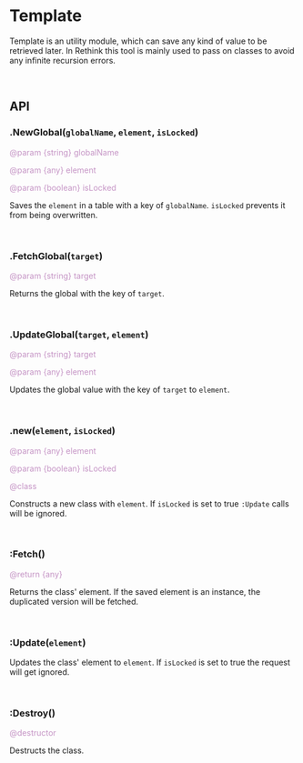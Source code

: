 # Template

Template is an utility module, which can save any kind of value to be retrieved later. In Rethink this tool is mainly used to pass on classes to avoid any infinite recursion errors.

<br>

## API

### .NewGlobal(`globalName`, `element`, `isLocked`)

<span style="color:rgba(197, 148, 197, 1);">@param {string} globalName</span>

<span style="color:rgba(197, 148, 197, 1);">@param {any} element</span>

<span style="color:rgba(197, 148, 197, 1);">@param {boolean} isLocked</span>

Saves the `element` in a table with a key of `globalName`. `isLocked` prevents it from being overwritten.

<br>

### .FetchGlobal(`target`)

<span style="color:rgba(197, 148, 197, 1);">@param {string} target</span>

Returns the global with the key of `target`.

<br>

### .UpdateGlobal(`target`, `element`)

<span style="color:rgba(197, 148, 197, 1);">@param {string} target</span>

<span style="color:rgba(197, 148, 197, 1);">@param {any} element</span>

Updates the global value with the key of `target` to `element`.

<br>

### .new(`element`, `isLocked`)

<span style="color:rgba(197, 148, 197, 1);">@param {any} element</span>

<span style="color:rgba(197, 148, 197, 1);">@param {boolean} isLocked</span>

<span style="color:rgba(197, 148, 197, 1);">@class</span>

Constructs a new class with `element`. If `isLocked` is set to true `:Update` calls will be ignored.

<br>

### :Fetch()

<span style="color:rgba(197, 148, 197, 1);">@return {any}</span>

Returns the class' element. If the saved element is an instance, the duplicated version will be fetched.

<br>

### :Update(`element`)

Updates the class' element to `element`. If `isLocked` is set to true the request will get ignored.

<br>

### :Destroy()

<span style="color:rgba(197, 148, 197, 1);">@destructor</span>

Destructs the class.